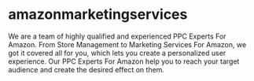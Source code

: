 # amazonmarketingservices
We are a team of highly qualified and experienced PPC Experts For Amazon. From Store Management to Marketing Services For Amazon, we got it covered all for you, which lets you create a personalized user experience.
Our PPC Experts For Amazon help you to reach your target audience and create the desired effect on them.
